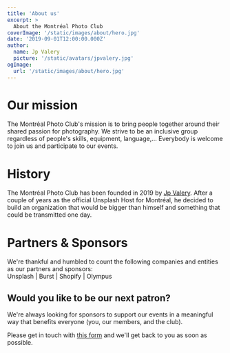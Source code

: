 ```yaml
---
title: 'About us'
excerpt: >
  About the Montréal Photo Club
coverImage: '/static/images/about/hero.jpg'
date: '2019-09-01T12:00:00.000Z'
author:
  name: Jp Valery
  picture: '/static/avatars/jpvalery.jpg'
ogImage:
  url: '/static/images/about/hero.jpg'
---
```


# Our mission

The Montréal Photo Club's mission is to bring people together around their shared passion for photography. We strive to be an inclusive group regardless of people's skills, equipment, language,... Everybody is welcome to join us and participate to our events.

# History

The Montréal Photo Club has been founded in 2019 by [Jp Valery](https://jpvalery.photo). After a couple of years as the official Unsplash Host for Montréal, he decided to build an organization that would be bigger than himself and something that could be transmitted one day.

# Partners & Sponsors

We're thankful and humbled to count the following companies and entities as our partners and sponsors:<br />
Unsplash | Burst | Shopify | Olympus

## Would you like to be our next patron?

We're always looking for sponsors to support our events in a meaningful way that benefits everyone (you, our members, and the club).

Please get in touch with [this form](https://jpvalery.typeform.com/to/uxN4cg) and we'll get back to you as soon as possible.
